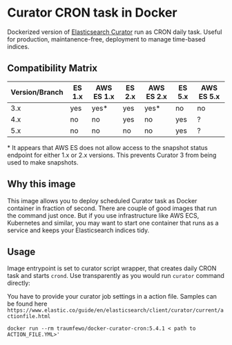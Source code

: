 # Curator CRON task in Docker 

Dockerized version of [Elasticsearch Curator](https://github.com/elastic/curator) run as CRON daily task. Useful for production, maintanence-free, deployment to manage time-based indices.



## Compatibility Matrix

|Version/Branch | ES 1.x   | AWS ES 1.x | ES 2.x   | AWS ES 2.x | ES 5.x   | AWS ES 5.x |
|--------|----------|------------|----------|------------|----------|------------|
|    3.x   |    yes   |     yes*   |   yes    |     yes*   |   no     |     no     |
|    4.x   |    no    |     no     |   yes    |     no     |   yes    |     ?      |
|    5.x   |    no    |     no     |   no     |     no     |   yes    |     ?      |

\* It appears that AWS ES does not allow access to the snapshot status endpoint for either 1.x or 2.x versions. This prevents Curator 3 from being used to make snapshots.

## Why this image

This image allows you to deploy scheduled Curator task as Docker container in fraction of second. There are couple of good
images that run the command just once. But if you use infrastructure like AWS ECS, Kubernetes and similar, you may want to
start one container that runs as a service and keeps your Elasticsearch indices tidy.

## Usage

Image entrypoint is set to curator script wrapper, that creates daily CRON task and starts `crond`. Use transparently as
you would run `curator` command directly:

You have to provide your curator job settings in a action file. Samples can be found here `https://www.elastic.co/guide/en/elasticsearch/client/curator/current/actionfile.html`

```
docker run --rm traumfewo/docker-curator-cron:5.4.1 < path to ACTION_FILE.YML>'
```
